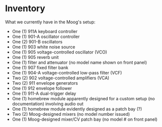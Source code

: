 # Inventory 

What we currently have in the Moog's setup:

* One (1) 911A keyboard controller
* One (1) 901-A oscillator controller 
* One (2) 901-B oscillators 
* One (1) 903 white noise source 
* One (1) 905 voltage-controlled oscillator (VCO) 
* One (1) 905 reverb unit 
* One (1) filter and attenuator (no model name shown on front panel) 
* One (1) 907 fixed filter bank 
* One (1) 904-A voltage-controlled low-pass filter (VCF) 
* Two (2) 902 voltage-controlled amplifiers (VCA) 
* Two (2) 911 envelope generators 
* One (1) 912 envelope follower 
* One (1) 911-A dual-trigger delay 
* One (1) homebrew module apparently designed for a custom setup (no documentation) involving audio out 
* One (1) homebrew module evidently designed as a patch bay (?) 
* Two (2) Moog-designed mixers (no model number issued) 
* One (1) Moog-designed mixer/CV patch bay (no model # on front panel) 

